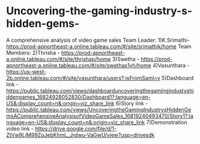 # Uncovering-the-gaming-industry-s-hidden-gems-
A comprehensive analysis of video game sales
Team Leader:
1)K.Srimathi- https://prod-apnortheast-a.online.tableau.com/#/site/srimathik/home
Team Members:
2)Thrisha - https://prod-apnortheast-a.online.tableau.com/#/site/thrishap/home
3)Swetha - https://prod-apnortheast-a.online.tableau.com/#/site/swethas1yh/home
4)Vasunthara - https://us-west-2b.online.tableau.com/#/site/vasunthara/users?:isFromSaml=y
5)Dashboard link - https://public.tableau.com/views/dashboarduncoveringthegamingindustyshiddengames_16824928052830/Dashboard1?:language=en-US&:display_count=n&:origin=viz_share_link
6)Story link - https://public.tableau.com/views/UncoveringtheGamingIndustrysHiddenGemsAComprehensiveAnalysisofVideoGameSales_16819240493470/Story1?:language=en-US&:display_count=n&:origin=viz_share_link
7)Demonstration video link - https://drive.google.com/file/d/1-ZtVw9LjM99ZoJebKhmL_Jrdwu-VaGwU/view?usp=drivesdk
